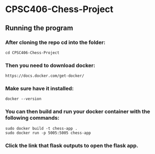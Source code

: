# CPSC406-Chess-Project <br/>
## Running the program
### After cloning the repo cd into the folder:
    cd CPSC406-Chess-Project
### Then you need to download docker:
    https://docs.docker.com/get-docker/
### Make sure have it installed:
    docker --version
### You can then build and run your docker container with the following commands:
    sudo docker build -t chess-app .
    sudo docker run -p 5005:5005 chess-app
### Click the link that flask outputs to open the flask app.